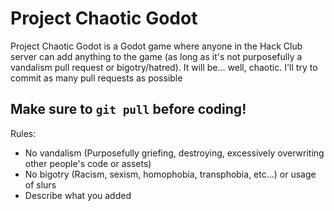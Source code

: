 # Project Chaotic Godot
Project Chaotic Godot is a Godot game where anyone in the Hack Club server can add anything to the game (as long as it's not purposefully a vandalism pull request or bigotry/hatred). It will be... well, chaotic. I'll try to commit as many pull requests as possible

## Make sure to `git pull` before coding!

Rules:
* No vandalism (Purposefully griefing, destroying, excessively overwriting other people's code or assets)
* No bigotry (Racism, sexism, homophobia, transphobia, etc...) or usage of slurs
* Describe what you added
